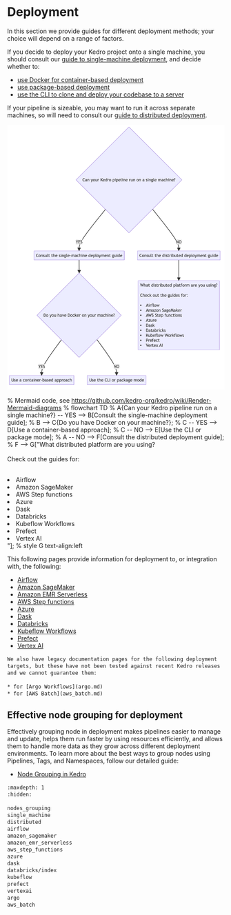 # Deployment

In this section we provide guides for different deployment methods; your choice  will depend on a range of factors.

If you decide to deploy your Kedro project onto a single machine, you should consult our [guide to single-machine deployment](single_machine.md), and decide whether to:

* [use Docker for container-based deployment](./single_machine.md#container-based)
* [use package-based deployment](./single_machine.md#package-based)
* [use the CLI to clone and deploy your codebase to a server](./single_machine.md#cli-based)

If your pipeline is sizeable, you may want to run it across separate machines, so will need to consult our [guide to distributed deployment](distributed.md).

![Decision making diagram for deploying Kedro projects](../meta/images/deployment-diagram.png)


% Mermaid code, see https://github.com/kedro-org/kedro/wiki/Render-Mermaid-diagrams
% flowchart TD
%     A{Can your Kedro pipeline run on a single machine?} -- YES --> B[Consult the single-machine deployment guide];
%     B --> C{Do you have Docker on your machine?};
%     C -- YES --> D[Use a container-based approach];
%     C -- NO --> E[Use the CLI or package mode];
%     A -- NO --> F[Consult the distributed deployment guide];
%     F --> G["What distributed platform are you using?<br/><br/>Check out the guides for:<br/><br/><li>Airflow</li><li>Amazon SageMaker</li><li>AWS Step functions</li><li>Azure</li><li>Dask</li><li>Databricks</li><li>Kubeflow Workflows</li><li>Prefect</li><li>Vertex AI</li>"];
%     style G text-align:left

This following pages provide information for deployment to, or integration with, the following:

* [Airflow](airflow.md)
* [Amazon SageMaker](amazon_sagemaker.md)
* [Amazon EMR Serverless](amazon_emr_serverless.md)
* [AWS Step functions](aws_step_functions.md)
* [Azure](azure.md)
* [Dask](dask.md)
* [Databricks](./databricks/index.md)
* [Kubeflow Workflows](kubeflow.md)
* [Prefect](prefect.md)
* [Vertex AI](vertexai.md)

``` {warning}
We also have legacy documentation pages for the following deployment targets, but these have not been tested against recent Kedro releases and we cannot guarantee them:

* for [Argo Workflows](argo.md)
* for [AWS Batch](aws_batch.md)
```

## Effective node grouping for deployment
Effectively grouping node in deployment makes pipelines easier to manage and update, helps them run faster by using resources efficiently, and allows them to handle more data as they grow across different deployment environments. To learn more about the best ways to group nodes using Pipelines, Tags, and Namespaces, follow our detailed guide:
*  [Node Grouping in Kedro](nodes_grouping.md)


```{toctree}
:maxdepth: 1
:hidden:

nodes_grouping
single_machine
distributed
airflow
amazon_sagemaker
amazon_emr_serverless
aws_step_functions
azure
dask
databricks/index
kubeflow
prefect
vertexai
argo
aws_batch
```
